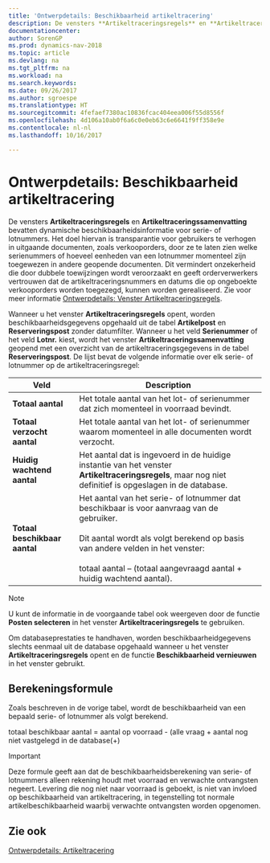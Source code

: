 ```yaml
---
title: 'Ontwerpdetails: Beschikbaarheid artikeltracering'
description: De vensters **Artikeltraceringsregels** en **Artikeltraceringssamenvatting** bevatten dynamische beschikbaarheidsinformatie voor serie- of lotnummers. Het doel hiervan is transparantie voor gebruikers te verhogen in uitgaande documenten, zoals verkooporders, door ze te laten zien welke serienummers of hoeveel eenheden van een lotnummer momenteel zijn toegewezen in andere geopende documenten. Dit vermindert onzekerheid die door dubbele toewijzingen wordt veroorzaakt en geeft orderverwerkers vertrouwen dat de artikeltraceringsnummers en datums die op ongeboekte verkooporders worden toegezegd, kunnen worden gerealiseerd.
documentationcenter: 
author: SorenGP
ms.prod: dynamics-nav-2018
ms.topic: article
ms.devlang: na
ms.tgt_pltfrm: na
ms.workload: na
ms.search.keywords: 
ms.date: 09/26/2017
ms.author: sgroespe
ms.translationtype: HT
ms.sourcegitcommit: 4fefaef7380ac10836fcac404eea006f55d8556f
ms.openlocfilehash: 4d106a10ab0f6a6c0e0eb63c6e6641f9ff358e9e
ms.contentlocale: nl-nl
ms.lasthandoff: 10/16/2017

---
```

# <a name="design-details-item-tracking-availability"></a>Ontwerpdetails: Beschikbaarheid artikeltracering
De vensters **Artikeltraceringsregels** en **Artikeltraceringssamenvatting** bevatten dynamische beschikbaarheidsinformatie voor serie- of lotnummers. Het doel hiervan is transparantie voor gebruikers te verhogen in uitgaande documenten, zoals verkooporders, door ze te laten zien welke serienummers of hoeveel eenheden van een lotnummer momenteel zijn toegewezen in andere geopende documenten. Dit vermindert onzekerheid die door dubbele toewijzingen wordt veroorzaakt en geeft orderverwerkers vertrouwen dat de artikeltraceringsnummers en datums die op ongeboekte verkooporders worden toegezegd, kunnen worden gerealiseerd. Zie voor meer informatie [Ontwerpdetails: Venster Artikeltraceringsregels](design-details-item-tracking-lines-window.md).  

 Wanneer u het venster **Artikeltraceringsregels** opent, worden beschikbaarheidsgegevens opgehaald uit de tabel **Artikelpost** en **Reserveringspost** zonder datumfilter. Wanneer u het veld **Serienummer** of het veld **Lotnr.** kiest, wordt het venster **Artikeltraceringssamenvatting** geopend met een overzicht van de artikeltraceringsgegevens in de tabel **Reserveringspost**. De lijst bevat de volgende informatie over elk serie- of lotnummer op de artikeltraceringsregel:  

|Veld|Description|  
|---------------------------------|---------------------------------------|  
|**Totaal aantal**|Het totale aantal van het lot- of serienummer dat zich momenteel in voorraad bevindt.|  
|**Totaal verzocht aantal**|Het totale aantal van het lot- of serienummer waarom momenteel in alle documenten wordt verzocht.|  
|**Huidig wachtend aantal**|Het aantal dat is ingevoerd in de huidige instantie van het venster **Artikeltraceringsregels**, maar nog niet definitief is opgeslagen in de database.|  
|**Totaal beschikbaar aantal**|Het aantal van het serie- of lotnummer dat beschikbaar is voor aanvraag van de gebruiker.<br /><br /> Dit aantal wordt als volgt berekend op basis van andere velden in het venster:<br /><br /> totaal aantal – (totaal aangevraagd aantal + huidig wachtend aantal).|  

> [!NOTE]  
>  U kunt de informatie in de voorgaande tabel ook weergeven door de functie **Posten selecteren** in het venster **Artikeltraceringsregels** te gebruiken.  

 Om databaseprestaties te handhaven, worden beschikbaarheidgegevens slechts eenmaal uit de database opgehaald wanneer u het venster **Artikeltraceringsregels** opent en de functie **Beschikbaarheid vernieuwen** in het venster gebruikt.  

## <a name="calculation-formula"></a>Berekeningsformule  
 Zoals beschreven in de vorige tabel, wordt de beschikbaarheid van een bepaald serie- of lotnummer als volgt berekend.  

 totaal beschikbaar aantal = aantal op voorraad - (alle vraag + aantal nog niet vastgelegd in de database(+)  

> [!IMPORTANT]  
>  Deze formule geeft aan dat de beschikbaarheidsberekening van serie- of lotnummers alleen rekening houdt met voorraad en verwachte ontvangsten negeert. Levering die nog niet naar voorraad is geboekt, is niet van invloed op beschikbaarheid van artikeltracering, in tegenstelling tot normale artikelbeschikbaarheid waarbij verwachte ontvangsten worden opgenomen.  

## <a name="see-also"></a>Zie ook  
 [Ontwerpdetails: Artikeltracering](design-details-item-tracking.md)

